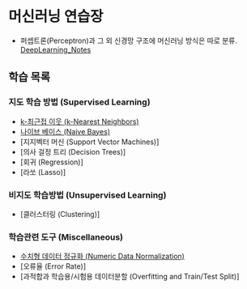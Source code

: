 # 머신러닝 연습장

* 퍼셉트론(Perceptron)과 그 외 신경망 구조에 머신러닝 방식은 따로 분류. [DeepLearning_Notes](https://github.com/skim0119/DeepLearning_Notes)


## 학습 목록


### 지도 학습 방법 (Supervised Learning)

- [k-최근접 이웃 (k-Nearest Neighbors)](https://github.com/skim0119/MachineLearning_Notes/tree/master/Notes/%EC%A7%80%EB%8F%84%ED%95%99%EC%8A%B5/k-%EC%B5%9C%EA%B7%BC%EC%A0%91%20%EC%9D%B4%EC%9B%83)
- [나이브 베이스 (Naive Bayes)](https://github.com/skim0119/MachineLearning_Notes/tree/master/Notes/%EC%A7%80%EB%8F%84%ED%95%99%EC%8A%B5/%EB%82%98%EC%9D%B4%EB%B8%8C%20%EB%B2%A0%EC%9D%B4%EC%8A%A4)
- [지지벡터 머신 (Support Vector Machines)]
- [의사 걸정 트리 (Decision Trees)]
- [회귀 (Regression)]
- [라쏘 (Lasso)]

### 비지도 학습방법 (Unsupervised Learning)

- [클러스터링 (Clustering)]

### 학습관련 도구 (Miscellaneous)

- [수치형 데이터 정규화 (Numeric Data Normalization)](https://github.com/skim0119/MachineLearning_Notes/blob/master/Notes/%EB%8D%B0%EC%9D%B4%ED%84%B0%EC%B2%98%EB%A6%AC/1.%20%EC%88%98%EC%B9%98%ED%98%95%20%EB%8D%B0%EC%9D%B4%ED%84%B0%20%EC%A0%95%EA%B7%9C%ED%99%94.ipynb)
- [오류율 (Error Rate)]
- [과적합과 학습용/시험용 데이터분할 (Overfitting and Train/Test Split)]